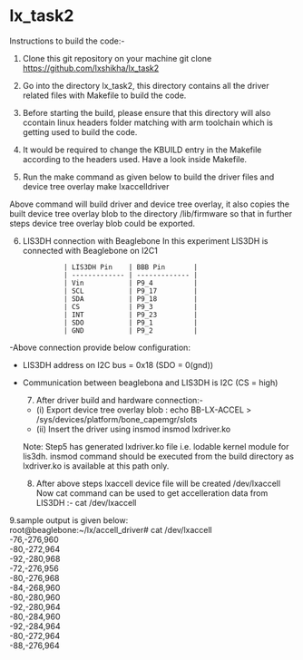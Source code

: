 # lx_task2

Instructions to build the code:-

1. Clone this git repository on your machine
git clone https://github.com/lxshikha/lx_task2

2. Go into the directory lx_task2, this directory contains all the driver related files with Makefile to build the code.

3. Before starting the build, please ensure that this directory will also ccontain linux headers folder matching with arm toolchain which is getting used to build the code. 

4. It would be required to change the KBUILD entry in the Makefile according to the headers used. Have a look inside Makefile.

5. Run the make command as given below to build the driver files and device tree overlay
    make lxaccelldriver

Above command will build driver and device tree overlay, it also copies the built device tree overlay blob to the directory /lib/firmware so that in further steps device tree overlay blob could be exported.

6. LIS3DH connection with Beaglebone
In this experiment LIS3DH is connected with Beaglebone on I2C1 

                 | LIS3DH Pin    | BBB Pin       |
                 | ------------- | ------------- |
                 | Vin           | P9_4          |
                 | SCL           | P9_17         |
                 | SDA           | P9_18         |
                 | CS            | P9_3          |
                 | INT           | P9_23         |
                 | SDO           | P9_1          |
                 | GND           | P9_2          | 
-Above connection provide below configuration:
- LIS3DH address on I2C bus = 0x18 (SDO = 0(gnd))
- Communication between beaglebona and LIS3DH is I2C (CS = high)
                     
  7. After driver build and hardware connection:-
  - (i) Export device tree overlay blob : 
   echo BB-LX-ACCEL > /sys/devices/platform/bone_capemgr/slots
  - (ii) Insert the driver using insmod
     insmod lxdriver.ko   
     
  Note: Step5 has generated lxdriver.ko file i.e. lodable kernel module for lis3dh. insmod command should be executed from the build directory as  lxdriver.ko is available at this path only.
  
  8. After above steps lxaccell device file will be created /dev/lxaccell
  Now cat command can be used to get accelleration data from LIS3DH :- cat /dev/lxaccell
 
 9.sample output is given below:  
 root@beaglebone:~/lx/accell_driver# cat /dev/lxaccell  
-76,-276,960  
-80,-272,964  
-92,-280,968  
-72,-276,956  
-80,-276,968  
-84,-268,960  
-80,-280,960  
-92,-280,964  
-80,-284,960  
-92,-284,964  
-80,-272,964  
-88,-276,964  

  
  
  
